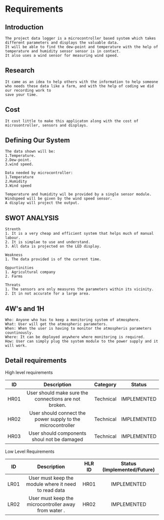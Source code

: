 # Requirements
## Introduction
    The project data logger is a microcontroller based system which takes different parameters and displays the valuable data.
    It will be able to find the dew-point and temperature with the help of temperature and humidity sensor sensor is in contact. 
    It also uses a wind sensor for measuring wind speed.
    


## Research
    It came as an idea to help others with the information to help someone who needs these data like a farm, and with the help of coding we did our recording work to 
    save your time.
    
## Cost
    It cost little to make this applicaton along with the cost of microsontroller, sensors and displays.
    
## Defining Our System
    The data shown will be:
    1.Temperature.
    2.Dew-point.
    3.wind speed.
    
    Data needed by microcontroller:
    1.Temperature
    2.Humidity
    3.Wind speed
    
    Temperature and humidity wil be provided by a single sensor module. 
    Windspeed will be given by the wind speed sensor.
    A display will project the output.
    
## SWOT ANALYSIS
    Strenth
    1. It is a very cheap and efficient system that helps much of manual labour.
    2. It is simplae to use and understand.
    3. All data is projected on the LED display.
    
    Weakness
    1. The data provided is of the current time.
    
    Oppurtinities
    1. Agricultural company
    2. Farms
    
    Threats
    1. The sensors are only measures the parameters within its vicinity.
    2. It in not accurate for a large area.

## 4W's and 1H
    Who: Anyone who has to keep a monitoring system of atmosphere.
    What: User will get the atmospheric parameters.
    When: When the user is having to monitor the atmospheris parameters countinously.
    Where: It can be deployed anywhere where monitoring is required.
    How: User can simply plug the system module to the power supply and it will work.

## Detail requirements

High level requirements

|**ID**|**Description**|**Category**|**Status**|
| :-: | :-: | :-: | :-: |
|HR01|User should make sure the connections are not broken.|Technical|IMPLEMENTED|
|HR02|User should connect the power supply to the microcontroller |Technical|IMPLEMENTED|
|HR03|User should components shoul not be damaged|Technical|IMPLEMENTED|

Low Level Requirements

|**ID**|**Description**|**HLR ID**|**Status (Implemented/Future)**|
| :-: | :-: | :-: | :-: |
|LR01|User must keep the module where it need to read data|HR01|IMPLEMENTED|
|LR02|User must keep the microcontroller away from water .|HR02|IMPLEMENTED|

